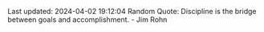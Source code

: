 Last updated: 2024-04-02 19:12:04
Random Quote: Discipline is the bridge between goals and accomplishment. - Jim Rohn